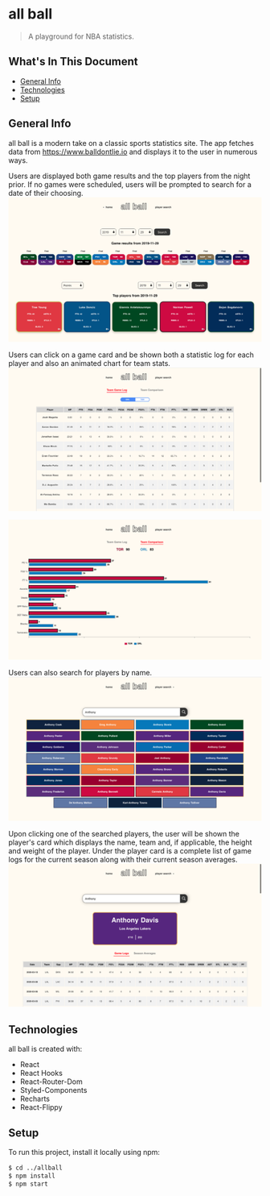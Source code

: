 # all ball 
> A playground for NBA statistics.

## What's In This Document
* [General Info](#general-info)
* [Technologies](#technologies)
* [Setup](#setup)

## General Info
all ball is a modern take on a classic sports statistics site. The app fetches data from https://www.balldontlie.io and displays it to the user in numerous ways.

Users are displayed both game results and the top players from the night prior. If no games were scheduled, users will be prompted to search for a date of their choosing.
!["home page"](src/assets/homePageScreenShot.png)

Users can click on a game card and be shown both a statistic log for each player and also an animated chart for team stats.
!["team game log"](src/assets/teamGameLogScreenshot.png)

!["team comparison"](src/assets/teamComparisonScreenshot.png)

Users can also search for players by name.
!["search results"](src/assets/searchResultsScreenShot.png)

Upon clicking one of the searched players, the user will be shown the player's card which displays the name, team and, if applicable, the height and weight of the player. Under the player card is a complete list of game logs for the current season along with their current season averages.
!["searched player"](src/assets/searchedPlayerScreenshot.png)

## Technologies
all ball is created with:

* React
* React Hooks
* React-Router-Dom
* Styled-Components
* Recharts
* React-Flippy

## Setup
To run this project, install it locally using npm:
```
$ cd ../allball
$ npm install
$ npm start
```
